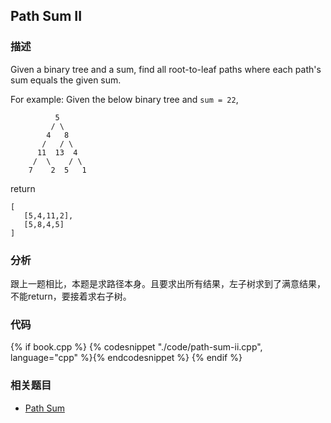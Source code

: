 ## Path Sum II


### 描述

Given a binary tree and a sum, find all root-to-leaf paths where each path's sum equals the given sum.

For example:
Given the below binary tree and `sum = 22`,

```
          5
         / \
        4   8
       /   / \
      11  13  4
     /  \    / \
    7    2  5   1
```

return

```
[
   [5,4,11,2],
   [5,8,4,5]
]
```


### 分析

跟上一题相比，本题是求路径本身。且要求出所有结果，左子树求到了满意结果，不能return，要接着求右子树。

### 代码


{% if book.cpp %}
  {% codesnippet "./code/path-sum-ii.cpp", language="cpp" %}{% endcodesnippet %}
{% endif %}


### 相关题目


* [Path Sum](path-sum.md)
